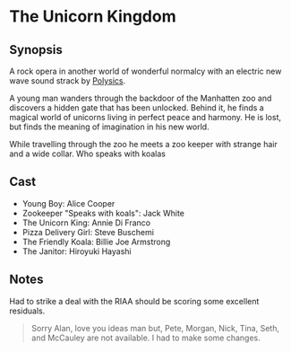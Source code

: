 # The Unicorn Kingdom

## Synopsis

A rock opera in another world of wonderful normalcy with an electric new wave sound strack by [Polysics](https://en.wikipedia.org/wiki/Polysics).

A young man wanders through the backdoor of the Manhatten zoo and discovers a hidden gate that has been unlocked. 
Behind it, he finds a magical world of unicorns living in perfect peace and harmony. He is lost, but finds the 
meaning of imagination in his new world.

While travelling through the zoo he meets a zoo keeper with strange hair and a wide collar. Who speaks with koalas

## Cast

- Young Boy: Alice Cooper
- Zookeeper "Speaks with koals": Jack White
- The Unicorn King: Annie Di Franco
- Pizza Delivery Girl: Steve Buschemi
- The Friendly Koala: Billie Joe Armstrong
- The Janitor: Hiroyuki Hayashi

## Notes

Had to strike a deal with the RIAA should be scoring some excellent residuals. 

> Sorry Alan, love you ideas man but, Pete, Morgan, Nick, Tina, Seth, and McCauley are not available. 
> I had to make some changes. 
